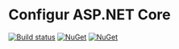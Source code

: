# Configur ASP.NET Core

[![Build status](https://ci.appveyor.com/api/projects/status/1brl42ulw1l08ax9?svg=true)](https://ci.appveyor.com/project/andrewgunn/configur-aspnetcore/branch/master)
[![NuGet](https://img.shields.io/nuget/v/Configur.AspNetCore.svg)](https://www.nuget.org/packages/Configur.AspNetCore/) [![NuGet](https://img.shields.io/nuget/dt/Configur.AspNetCore.svg)](https://www.nuget.org/packages/Configur.AspNetCore/)
